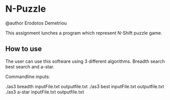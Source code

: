 # N-Puzzle

@author Erodotos Demetriou

This assignment lunches a program which represent N-Shift puzzle game.

How to use
-----------

   The user can use this software using 3 different algorithms. Breadth search
   best search and a-star. 
   
   Commandline inputs:
   
   ./as3 breadth inputFile.txt outputfile.txt
   ./as3 best inputFile.txt outputfile.txt
   ./as3 a-star inputFile.txt outputfile.txt
